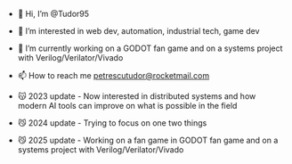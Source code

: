 - 👋 Hi, I’m @Tudor95
- 👀 I’m interested in web dev, automation, industrial tech, game dev
- 🌱 I’m currently working on a GODOT fan game and on a systems project with Verilog/Verilator/Vivado 
- 📫 How to reach me petrescutudor@rocketmail.com

- 😽 2023 update - Now interested in distributed systems and how modern AI tools can improve on what is possible in the field
- 😼 2024 update - Trying to focus on one two things
- 😼 2025 update - Working on a fan game in GODOT fan game and on a systems project with Verilog/Verilator/Vivado 
<!---
Tudor95/Tudor95 is a ✨ special ✨ repository because its `README.md` (this file) appears on your GitHub profile.
You can click the Preview link to take a look at your changes.
--->
